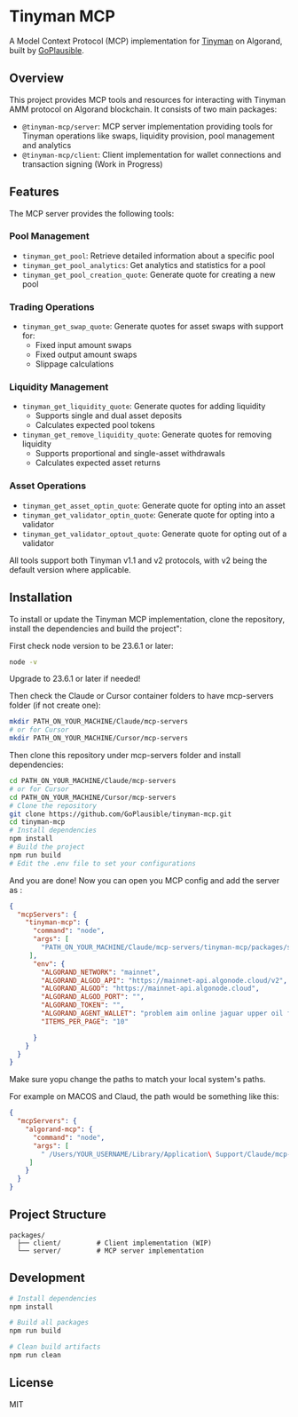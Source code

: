 # Tinyman MCP

A Model Context Protocol (MCP) implementation for [Tinyman](https://tinyman.org) on Algorand, built by [GoPlausible](https://github.com/GoPlausible).

## Overview

This project provides MCP tools and resources for interacting with Tinyman AMM protocol on Algorand blockchain. It consists of two main packages:

- `@tinyman-mcp/server`: MCP server implementation providing tools for Tinyman operations like swaps, liquidity provision, pool management and analytics
- `@tinyman-mcp/client`: Client implementation for wallet connections and transaction signing (Work in Progress)

## Features

The MCP server provides the following tools:

### Pool Management
- `tinyman_get_pool`: Retrieve detailed information about a specific pool
- `tinyman_get_pool_analytics`: Get analytics and statistics for a pool
- `tinyman_get_pool_creation_quote`: Generate quote for creating a new pool

### Trading Operations
- `tinyman_get_swap_quote`: Generate quotes for asset swaps with support for:
  - Fixed input amount swaps
  - Fixed output amount swaps
  - Slippage calculations

### Liquidity Management
- `tinyman_get_liquidity_quote`: Generate quotes for adding liquidity
  - Supports single and dual asset deposits
  - Calculates expected pool tokens
- `tinyman_get_remove_liquidity_quote`: Generate quotes for removing liquidity
  - Supports proportional and single-asset withdrawals
  - Calculates expected asset returns

### Asset Operations
- `tinyman_get_asset_optin_quote`: Generate quote for opting into an asset
- `tinyman_get_validator_optin_quote`: Generate quote for opting into a validator
- `tinyman_get_validator_optout_quote`: Generate quote for opting out of a validator

All tools support both Tinyman v1.1 and v2 protocols, with v2 being the default version where applicable.

## Installation

To install or update the Tinyman MCP implementation, clone the repository, install the dependencies and build the project":

First check node version to be 23.6.1 or later:
```bash
node -v
```

Upgrade to 23.6.1 or later if needed!

Then check the Claude or Cursor container folders to have mcp-servers folder (if not create one):
```bash
mkdir PATH_ON_YOUR_MACHINE/Claude/mcp-servers
# or for Cursor 
mkdir PATH_ON_YOUR_MACHINE/Cursor/mcp-servers
```
Then clone this repository under mcp-servers folder and install dependencies:

```bash
cd PATH_ON_YOUR_MACHINE/Claude/mcp-servers
# or for Cursor 
cd PATH_ON_YOUR_MACHINE/Cursor/mcp-servers
# Clone the repository
git clone https://github.com/GoPlausible/tinyman-mcp.git
cd tinyman-mcp
# Install dependencies
npm install
# Build the project
npm run build
# Edit the .env file to set your configurations
```
And you are done! Now you can open you MCP config and add the server as :

```json
{
  "mcpServers": {
    "tinyman-mcp": {
      "command": "node",
      "args": [
        "PATH_ON_YOUR_MACHINE/Claude/mcp-servers/tinyman-mcp/packages/server/dist/index.js"
     ],
      "env": {
        "ALGORAND_NETWORK": "mainnet",
        "ALGORAND_ALGOD_API": "https://mainnet-api.algonode.cloud/v2",
        "ALGORAND_ALGOD": "https://mainnet-api.algonode.cloud",
        "ALGORAND_ALGOD_PORT": "",
        "ALGORAND_TOKEN": "",
        "ALGORAND_AGENT_WALLET": "problem aim online jaguar upper oil flight stumble mystery aerobic toy avoid file tomato moment exclude witness guard lab opera crunch noodle dune abandon broccoli",
        "ITEMS_PER_PAGE": "10"

      }
    }
  }
}
```
Make sure yopu change the paths to match your local system's paths.

For example on MACOS and Claud, the path would be something like this:

```json
{
  "mcpServers": {
    "algorand-mcp": {
      "command": "node",
      "args": [
        " /Users/YOUR_USERNAME/Library/Application\ Support/Claude/mcp-servers/tinyman-mcp/packages/server/dist/index.js"
     ]
    }
  }
}
```

## Project Structure

```
packages/
  ├── client/         # Client implementation (WIP)
  └── server/         # MCP server implementation
```

## Development

```bash
# Install dependencies
npm install

# Build all packages
npm run build

# Clean build artifacts
npm run clean
```

## License

MIT
